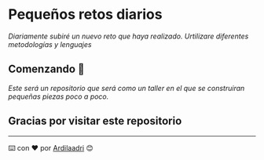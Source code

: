 # Pequeños retos diarios

_Diariamente subiré un nuevo reto que haya realizado. Urtilizare diferentes metodologías y lenguajes_

## Comenzando 🚀

_Este será un repositorio que será como un taller en el que se construiran pequeñas piezas poco a poco._

## Gracias por visitar este repositorio

---

⌨️ con ❤️ por [Ardilaadri](https://github.com/Ardilaadri) 😊
